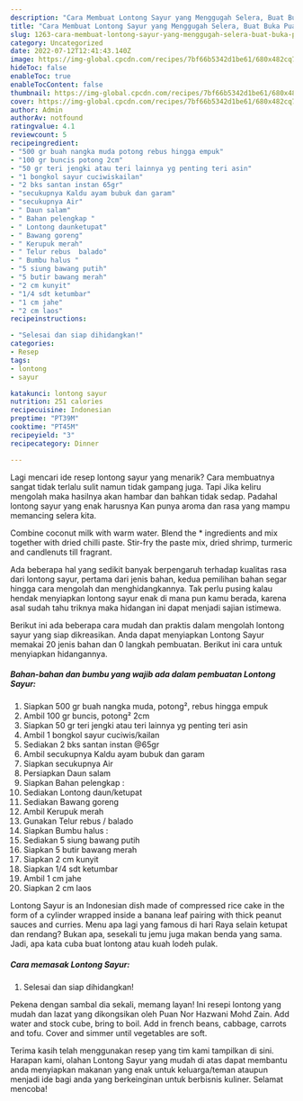 ```yaml
---
description: "Cara Membuat Lontong Sayur yang Menggugah Selera, Buat Buka Puasa}"
title: "Cara Membuat Lontong Sayur yang Menggugah Selera, Buat Buka Puasa}"
slug: 1263-cara-membuat-lontong-sayur-yang-menggugah-selera-buat-buka-puasa
category: Uncategorized
date: 2022-07-12T12:41:43.140Z
image: https://img-global.cpcdn.com/recipes/7bf66b5342d1be61/680x482cq70/lontong-sayur-foto-resep-utama.jpg
hideToc: false
enableToc: true
enableTocContent: false
thumbnail: https://img-global.cpcdn.com/recipes/7bf66b5342d1be61/680x482cq70/lontong-sayur-foto-resep-utama.jpg
cover: https://img-global.cpcdn.com/recipes/7bf66b5342d1be61/680x482cq70/lontong-sayur-foto-resep-utama.jpg
author: Admin
authorAv: notfound
ratingvalue: 4.1
reviewcount: 5
recipeingredient:
- "500 gr buah nangka muda potong rebus hingga empuk"
- "100 gr buncis potong 2cm"
- "50 gr teri jengki atau teri lainnya yg penting teri asin"
- "1 bongkol sayur cuciwiskailan"
- "2 bks santan instan 65gr"
- "secukupnya Kaldu ayam bubuk dan garam"
- "secukupnya Air"
- " Daun salam"
- " Bahan pelengkap "
- " Lontong daunketupat"
- " Bawang goreng"
- " Kerupuk merah"
- " Telur rebus  balado"
- " Bumbu halus "
- "5 siung bawang putih"
- "5 butir bawang merah"
- "2 cm kunyit"
- "1/4 sdt ketumbar"
- "1 cm jahe"
- "2 cm laos"
recipeinstructions:

- "Selesai dan siap dihidangkan!"
categories:
- Resep
tags:
- lontong
- sayur

katakunci: lontong sayur 
nutrition: 251 calories
recipecuisine: Indonesian
preptime: "PT39M"
cooktime: "PT45M"
recipeyield: "3"
recipecategory: Dinner

---
```



Lagi mencari ide resep lontong sayur yang menarik? Cara membuatnya sangat tidak terlalu sulit namun tidak gampang juga. Tapi Jika keliru mengolah maka hasilnya akan hambar dan bahkan tidak sedap. Padahal lontong sayur yang enak harusnya Kan punya aroma dan rasa yang mampu memancing selera kita.


Combine coconut milk with warm water. Blend the * ingredients and mix together with dried chilli paste. Stir-fry the paste mix, dried shrimp, turmeric and candlenuts till fragrant.

Ada beberapa hal yang sedikit banyak berpengaruh terhadap kualitas rasa dari lontong sayur, pertama dari jenis bahan, kedua pemilihan bahan segar hingga cara mengolah dan menghidangkannya. Tak perlu pusing kalau hendak menyiapkan lontong sayur enak di mana pun kamu berada, karena asal sudah tahu triknya maka hidangan ini dapat menjadi sajian istimewa.


Berikut ini ada beberapa cara mudah dan praktis dalam mengolah lontong sayur yang siap dikreasikan. Anda dapat menyiapkan Lontong Sayur memakai 20 jenis bahan dan 0 langkah pembuatan. Berikut ini cara untuk menyiapkan hidangannya.

<!--inarticleads1-->

##### Bahan-bahan dan bumbu yang wajib ada dalam pembuatan Lontong Sayur:

1. Siapkan 500 gr buah nangka muda, potong², rebus hingga empuk
1. Ambil 100 gr buncis, potong² 2cm
1. Siapkan 50 gr teri jengki atau teri lainnya yg penting teri asin
1. Ambil 1 bongkol sayur cuciwis/kailan
1. Sediakan 2 bks santan instan @65gr
1. Ambil secukupnya Kaldu ayam bubuk dan garam
1. Siapkan secukupnya Air
1. Persiapkan  Daun salam
1. Siapkan  Bahan pelengkap :
1. Sediakan  Lontong daun/ketupat
1. Sediakan  Bawang goreng
1. Ambil  Kerupuk merah
1. Gunakan  Telur rebus / balado
1. Siapkan  Bumbu halus :
1. Sediakan 5 siung bawang putih
1. Siapkan 5 butir bawang merah
1. Siapkan 2 cm kunyit
1. Siapkan 1/4 sdt ketumbar
1. Ambil 1 cm jahe
1. Siapkan 2 cm laos


Lontong Sayur is an Indonesian dish made of compressed rice cake in the form of a cylinder wrapped inside a banana leaf pairing with thick peanut sauces and curries. Menu apa lagi yang famous di hari Raya selain ketupat dan rendang? Bukan apa, sesekali tu jemu juga makan benda yang sama. Jadi, apa kata cuba buat lontong atau kuah lodeh pulak. 

<!--inarticleads2-->

##### Cara memasak Lontong Sayur:


1. Selesai dan siap dihidangkan!

Pekena dengan sambal dia sekali, memang layan! Ini resepi lontong yang mudah dan lazat yang dikongsikan oleh Puan Nor Hazwani Mohd Zain. Add water and stock cube, bring to boil. Add in french beans, cabbage, carrots and tofu. Cover and simmer until vegetables are soft. 

Terima kasih telah menggunakan resep yang tim kami tampilkan di sini. Harapan kami, olahan Lontong Sayur yang mudah di atas dapat membantu anda menyiapkan makanan yang enak untuk keluarga/teman ataupun menjadi ide bagi anda yang berkeinginan untuk berbisnis kuliner. Selamat mencoba!
